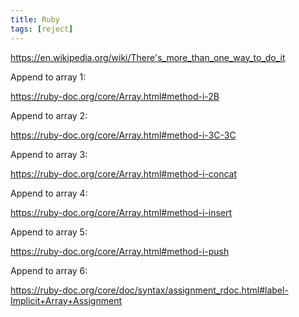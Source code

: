 ```yaml
---
title: Ruby
tags: [reject]
---
```


<https://en.wikipedia.org/wiki/There's_more_than_one_way_to_do_it>

Append to array 1:

<https://ruby-doc.org/core/Array.html#method-i-2B>

Append to array 2:

<https://ruby-doc.org/core/Array.html#method-i-3C-3C>

Append to array 3:

<https://ruby-doc.org/core/Array.html#method-i-concat>

Append to array 4:

<https://ruby-doc.org/core/Array.html#method-i-insert>

Append to array 5:

<https://ruby-doc.org/core/Array.html#method-i-push>

Append to array 6:

<https://ruby-doc.org/core/doc/syntax/assignment_rdoc.html#label-Implicit+Array+Assignment>
